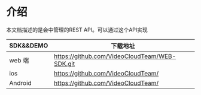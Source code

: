 # 介绍

本文档描述的是会中管理的REST API。可以通过这个API实现

| SDK&&DEMO | 下载地址                                      |
| --------- | --------------------------------------------- |
| web 端    | https://github.com/VideoCloudTeam/WEB-SDK.git |
| ios       |  https://github.com/VideoCloudTeam/           |
| Android   |   https://github.com/VideoCloudTeam/          |                                           |
